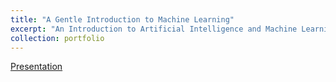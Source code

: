 ```yaml
---
title: "A Gentle Introduction to Machine Learning"
excerpt: "An Introduction to Artificial Intelligence and Machine Learning<br/><img src='/images/gentle_intro_thumb.png'>"
collection: portfolio
---
```



<a href="https://docs.google.com/presentation/d/12yWbbnTw3QgsaWwy1OaZkVn9SzKRD7-BtaA4zpAH-Vs/edit?usp=sharing" target="_blank">Presentation</a>